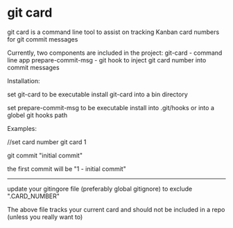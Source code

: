 # git card
git card is a command line tool to assist on tracking Kanban card numbers for git commit messages

Currently, two components are included in the project:
git-card  - command line app
prepare-commit-msg - git hook to inject git card number into commit messages

Installation:

set git-card to be executable
install git-card into a bin directory

set prepare-commit-msg to be executable
install into .git/hooks or into a globel git hooks path

Examples:

//set card number
git card 1

git commit "initial commit"

the first commit will be 
"1 - initial commit"

*******
update your gitingore file (preferably global gitignore) to exclude 
".CARD_NUMBER"

The above file tracks your current card and should not be included in a repo (unless you really want to)